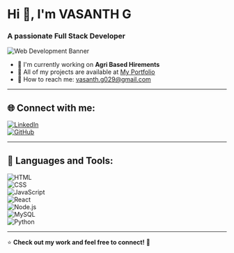 # Hi 👋, I'm VASANTH G  

### A passionate Full Stack Developer  

![Web Development Banner](https://www.digitalsolutionservices.com/img/services/web%20development.gif)  

- 🚀 I'm currently working on **Agri Based Hirements**  
- 📂 All of my projects are available at [My Portfolio](https://github.com/Vasanth1304)  
- 📧 How to reach me: [vasanth.g029@gmail.com](mailto:vasanth.g029@gmail.com)  

---

## 🌐 Connect with me:
[![LinkedIn](https://img.shields.io/badge/LinkedIn-0077B5?style=for-the-badge&logo=linkedin&logoColor=white)](https://www.linkedin.com/in/vasanth-g-b81b58297)  
[![GitHub](https://img.shields.io/badge/GitHub-181717?style=for-the-badge&logo=github&logoColor=white)](https://github.com/your-profile)  

---

## 🚀 Languages and Tools:
![HTML](https://img.shields.io/badge/HTML5-E34F26?style=for-the-badge&logo=html5&logoColor=white)  
![CSS](https://img.shields.io/badge/CSS3-1572B6?style=for-the-badge&logo=css3&logoColor=white)  
![JavaScript](https://img.shields.io/badge/JavaScript-F7DF1E?style=for-the-badge&logo=javascript&logoColor=black)  
![React](https://img.shields.io/badge/React-61DAFB?style=for-the-badge&logo=react&logoColor=black)  
![Node.js](https://img.shields.io/badge/Node.js-339933?style=for-the-badge&logo=nodedotjs&logoColor=white)  
![MySQL](https://img.shields.io/badge/MySQL-4479A1?style=for-the-badge&logo=mysql&logoColor=white)  
![Python](https://img.shields.io/badge/Python-3776AB?style=for-the-badge&logo=python&logoColor=white)  

---

⭐ **Check out my work and feel free to connect!** 🚀  
